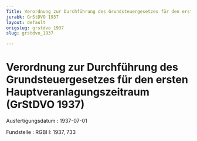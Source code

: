 ```yaml
---
Title: Verordnung zur Durchführung des Grundsteuergesetzes für den ersten Hauptveranlagungszeitraum
jurabk: GrStDVO 1937
layout: default
origslug: grstdvo_1937
slug: grstdvo_1937

---
```


# Verordnung zur Durchführung des Grundsteuergesetzes für den ersten Hauptveranlagungszeitraum (GrStDVO 1937)

Ausfertigungsdatum
:   1937-07-01

Fundstelle
:   RGBl I: 1937, 733

